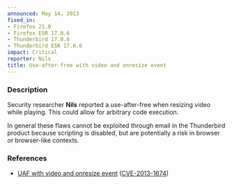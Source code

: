 ```yaml
---
announced: May 14, 2013
fixed_in:
- Firefox 21.0
- Firefox ESR 17.0.6
- Thunderbird 17.0.6
- Thunderbird ESR 17.0.6
impact: Critical
reporter: Nils
title: Use-after-free with video and onresize event
---
```


<h3>Description</h3>

<p>Security researcher <strong>Nils</strong> reported a use-after-free when
resizing video while playing. This could allow for arbitrary code execution.
</p>

<p class="note">In general these flaws cannot be exploited through email in the
Thunderbird product because scripting is disabled, but are
potentially a risk in browser or browser-like contexts.</p>


<h3>References</h3>

<ul>
  <li><a href="https://bugzilla.mozilla.org/show_bug.cgi?id=860971">
       UAF with video and onresize event</a> (<a href="http://cve.mitre.org/cgi-bin/cvename.cgi?name=CVE-2013-1674" class="ex-ref">CVE-2013-1674</a>)</li>
</ul>




